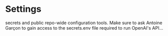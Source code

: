 # Settings
secrets and public repo-wide configuration tools.
Make sure to ask Antoine Garçon to gain access to the secrets.env file
required to run OpenAI's API...
